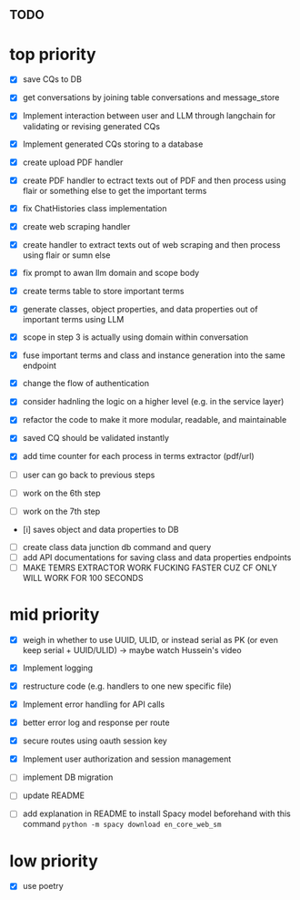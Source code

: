 ## TODO
# top priority
- [x] save CQs to DB
- [x] get conversations by joining table conversations and message_store
- [x] Implement interaction between user and LLM through langchain for validating or revising generated CQs
- [x] Implement generated CQs storing to a database
- [x] create upload PDF handler 
- [x] create PDF handler to ectract texts out of PDF and then process 
using flair or something else to get the important terms
- [x] fix ChatHistories class implementation
- [x] create web scraping handler 
- [x] create handler to extract texts out of web scraping and then process using flair or sumn else
- [x] fix prompt to awan llm domain and scope body 
- [x] create terms table to store important terms
- [x] generate classes, object properties, and data properties out of important terms using LLM 
- [x] scope in step 3 is actually using domain within conversation 
- [x] fuse important terms and class and instance generation into the same endpoint
- [x] change the flow of authentication
- [x] consider hadnling the logic on a higher level (e.g. in the service layer)
- [x] refactor the code to make it more modular, readable, and maintainable
- [x] saved CQ should be validated instantly
- [x] add time counter for each process in terms extractor (pdf/url)

- [ ] user can go back to previous steps
- [ ] work on the 6th step
- [ ] work on the 7th step

- [i] saves object and data properties to DB
- [ ] create class data junction db command and query
- [ ] add API documentations for saving class and data properties endpoints
- [ ] MAKE TEMRS EXTRACTOR WORK FUCKING FASTER CUZ CF ONLY WILL WORK FOR 100 SECONDS

# mid priority
- [x] weigh in whether to use UUID, ULID, or instead serial as PK (or even keep serial + UUID/ULID) -> maybe watch Hussein's video
- [x] Implement logging 
- [x] restructure code (e.g. handlers to one new specific file)
- [x] Implement error handling for API calls
- [x] better error log and response per route
- [x] secure routes using oauth session key
- [x] Implement user authorization and session management

- [ ] implement DB migration
- [ ] update README
- [ ] add explanation in README to install Spacy model beforehand with this command `python -m spacy download en_core_web_sm`

# low priority
- [x] use poetry
